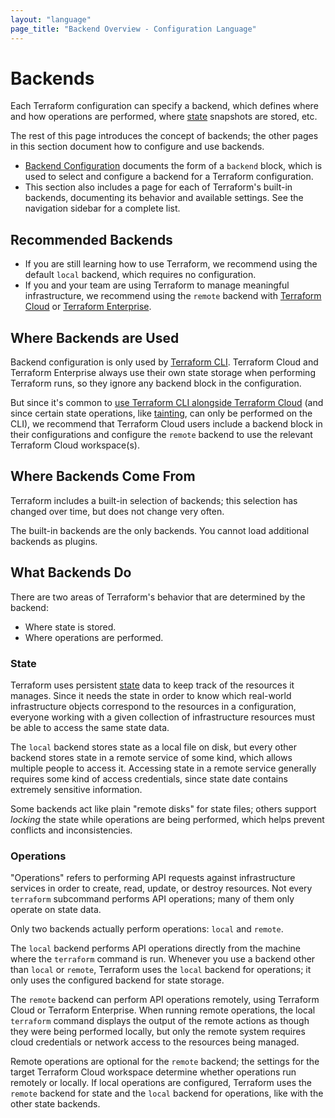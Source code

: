 ```yaml
---
layout: "language"
page_title: "Backend Overview - Configuration Language"
---
```


# Backends

Each Terraform configuration can specify a backend, which defines where
and how operations are performed, where [state](/docs/state/index.html)
snapshots are stored, etc.

The rest of this page introduces the concept of backends; the other pages in
this section document how to configure and use backends.

- [Backend Configuration](/docs/configuration/backend.html) documents the form
  of a `backend` block, which is used to select and configure a backend for a
  Terraform configuration.
- This section also includes a page for each of Terraform's built-in backends,
  documenting its behavior and available settings. See the navigation sidebar
  for a complete list.

## Recommended Backends

- If you are still learning how to use Terraform, we recommend using the default
  `local` backend, which requires no configuration.
- If you and your team are using Terraform to manage meaningful infrastructure,
  we recommend using the `remote` backend with [Terraform Cloud](/docs/cloud/index.html)
  or [Terraform Enterprise](/docs/enterprise/index.html).

## Where Backends are Used

Backend configuration is only used by [Terraform CLI](/docs/cli-index.html).
Terraform Cloud and Terraform Enterprise always use their own state storage when
performing Terraform runs, so they ignore any backend block in the
configuration.

But since it's common to
[use Terraform CLI alongside Terraform Cloud](/docs/cloud/run/cli.html)
(and since certain state operations, like [tainting](/docs/commands/taint.html),
can only be performed on the CLI), we recommend that Terraform Cloud users
include a backend block in their configurations and configure the `remote`
backend to use the relevant Terraform Cloud workspace(s).

## Where Backends Come From

Terraform includes a built-in selection of backends; this selection has changed
over time, but does not change very often.

The built-in backends are the only backends. You cannot load additional backends
as plugins.

## What Backends Do

There are two areas of Terraform's behavior that are determined by the backend:

- Where state is stored.
- Where operations are performed.

### State

Terraform uses persistent [state](/docs/state/index.html) data to keep track of
the resources it manages. Since it needs the state in order to know which
real-world infrastructure objects correspond to the resources in a
configuration, everyone working with a given collection of infrastructure
resources must be able to access the same state data.

The `local` backend stores state as a local file on disk, but every other
backend stores state in a remote service of some kind, which allows multiple
people to access it. Accessing state in a remote service generally requires some
kind of access credentials, since state date contains extremely sensitive
information.

Some backends act like plain "remote disks" for state files; others support
_locking_ the state while operations are being performed, which helps prevent
conflicts and inconsistencies.

### Operations

"Operations" refers to performing API requests against infrastructure services
in order to create, read, update, or destroy resources. Not every `terraform`
subcommand performs API operations; many of them only operate on state data.

Only two backends actually perform operations: `local` and `remote`.

The `local` backend performs API operations directly from the machine where the
`terraform` command is run. Whenever you use a backend other than `local` or
`remote`, Terraform uses the `local` backend for operations; it only uses the
configured backend for state storage.

The `remote` backend can perform API operations remotely, using Terraform Cloud
or Terraform Enterprise. When running remote operations, the local `terraform`
command displays the output of the remote actions as though they were being
performed locally, but only the remote system requires cloud credentials or
network access to the resources being managed.

Remote operations are optional for the `remote` backend; the settings for the
target Terraform Cloud workspace determine whether operations run remotely or
locally. If local operations are configured, Terraform uses the `remote` backend
for state and the `local` backend for operations, like with the other state
backends.
